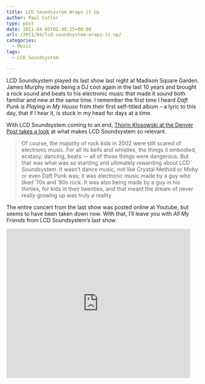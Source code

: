 ```yaml
---
title: LCD Soundsystem Wraps it Up
author: Paul Cutler
type: post
date: 2011-04-05T02:49:25+00:00
url: /2011/04/lcd-soundsystem-wraps-it-up/
categories:
  - Music
tags:
  - LCD Soundsystem

---
```

LCD Soundsystem played its last show last night at Madison Square Garden. James Murphy made being a DJ cool again in the last 10 years and brought a rock sound and beats to his electronic music that made it sound both familiar and new at the same time. I remember the first time I heard _Daft Punk is Playing in My House_ from their first self-titled album &#8211; a lyric to this day, that if I hear it, is stuck in my head for days at a time.

With LCD Soundsystem coming to an end, [Thorin Klosowski at the Denver Post takes a look][1] at what makes LCD Soundsystem so relevant. 

> Of course, the majority of rock kids in 2002 were still scared of electronic music. For all its bells and whistles, the things it embodied, ecstasy, dancing, beats &#8212; all of those things were dangerous. But that was what was so startling and ultimately rewarding about LCD Soundsystem. It wasn&#8217;t dance music, not like Crystal Method or Moby or even Daft Punk was; it was electronic music made by a guy who liked &#8217;70s and &#8217;80s rock. It was also being made by a guy in his thirties, for kids in their twenties, and that meant the dream of never really growing up was truly a reality.

The entire concert from the last show was posted online at Youtube, but seems to have been taken down now. With that, I&#8217;ll leave you with _All My Friends_ from LCD Soundsystem&#8217;s last show.

<iframe title="YouTube video player" width="480" height="390" src="http://www.youtube.com/embed/HIj-R1b6VqA" frameborder="0" allowfullscreen></iframe>

 [1]: http://blogs.westword.com/backbeat/2011/04/why_lcd_soundsystem_mattered.php